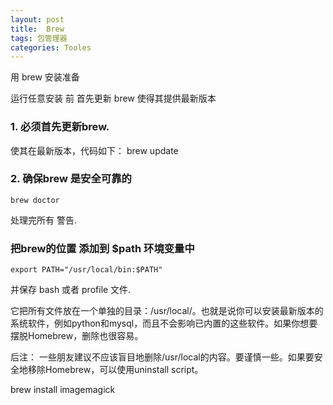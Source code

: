 ```yaml
---
layout: post
title:  Brew
tags: 包管理器
categories: Tooles
---
```



用 brew 安装准备

运行任意安装 前 首先更新 brew 使得其提供最新版本



### 1.  必须首先更新brew.
使其在最新版本，代码如下：
	brew update


### 2. 确保brew 是安全可靠的
	brew doctor
处理完所有 警告.

### 把brew的位置 添加到 $path 环境变量中
	export PATH="/usr/local/bin:$PATH"
并保存 bash 或者 profile 文件.
















它把所有文件放在一个单独的目录：/usr/local/。也就是说你可以安装最新版本的系统软件，例如python和mysql，而且不会影响已内置的这些软件。如果你想要摆脱Homebrew，删除也很容易。


后注：
一些朋友建议不应该盲目地删除/usr/local的内容。要谨慎一些。如果要安全地移除Homebrew，可以使用uninstall script。







brew install imagemagick
